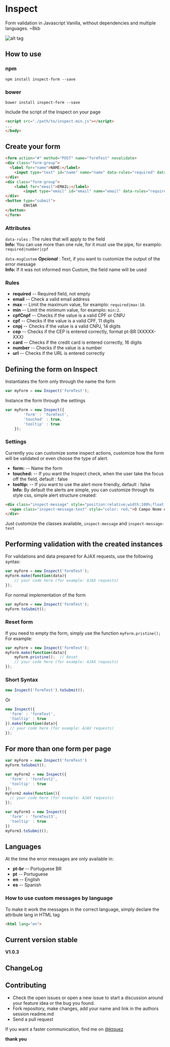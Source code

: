 # Inspect
Form validation in Javascript Vanilla, without dependencies and multiple languages. ~8kb

![alt tag](https://cloud.githubusercontent.com/assets/8084606/13711641/6b5a910e-e79e-11e5-927f-b38ee3f9a0e7.gif)

## How to use
### npm
```shell
npm install inspect-form --save
```

### bower
```shell
bower install inspect-form --save
```

Include the script of the Inspect on your page
```html
<script src="./path/to/inspect.min.js"></script>
...
</body>
```

## Create your form
```html
<form action="#" method="POST" name="formTest" novalidate>
<div class="form-group">
  <label for="name">NAME:</label>
	<input type="text" id="name" name="name" data-rules="required" data-msgCustom="Fullname">
</div>
<div class="form-group">
	<label for="email">EMAIL:</label>
		<input type="email" id="email" name="email" data-rules="required|email" data-msgCustom="Email">
</div>
<button type="submit">
		ENVIAR
</button>
</form>
```

### Attributes
`` data-rules `` : The rules that will apply to the field<br>
**Info:** You can use more than one rule, for it must use the pipe, for examplo: `` required|number|cpf ``

`` data-msgCustom `` ***Opcional*** : Text, if you want to customize the output of the error message<br>
**Info:** If it was not informed msn Custom, the field name will be used

### Rules
* **required** -- Required field, not empty <br>
* **email** -- Check a valid email address
* **max** -- Limit the maximum value, for examplo: `` required|max:10 ``. 
* **min** -- Limit the minimum value, for examplo: `` min:2 ``.
* **cpfCnpf** -- Checks if the value is a valid CPF or CNPJ
* **cpf** -- Checks if the value is a valid CPF, 11 digits
* **cnpj** -- Checks if the value is a valid CNPJ, 14 digits
* **cep** -- Checks if the CEP is entered correctly, format pt-BR (XXXXX-XXX)
* **card** -- Checks if the credit card is entered correctly, 16 digits
* **number** -- Checks if the value is a number
* **url** --  Checks if the URL is entered correctly

## Defining the form on Inspect
Instantiates the form only through the name the form
```js
var myForm = new Inspect('formTest');
```

Instance the form through the settings
```js
var myForm = new Inspect({
		'form' : 'formTest',
		'touched' : true,
		'tooltip' : true
	});
```

### Settings
Currently you can customize some inspect actions, customize how the form will be validated or even choose the type of alert.

* **form:** -- Name the form
* **touched:** -- If you want the Inspect check, when the user take the focus off the field, default : false
* **tooltip:** -- If you want to use the alert more friendly, default : false
<br>**Info:** By default the alerts are simple, you can customize through its style css, simple alert structure created:
```html
<div class="inspect-message" style="position:relative;width:100%;float:left;">
  <span class="inspect-message-text" style="color: red;">O Campo Nome é obrigatório</span>
</div>
```
Just customize the classes available, ``inspect-message`` and ``inspect-message-text``

## Performing validation with the created instances
For validations and data prepared for AJAX requests, use the following syntax:
```js
var myForm = new Inspect('formTest');
myForm.make(function(data){
	// your code here (for example: AJAX requests)
});
```

For normal implementation of the form
```js
var myForm = new Inspect('formTest');
myForm.toSubmit();
```

### Reset form
If you need to empty the form, simply use the function `` myForm.pristine(); ``
For example:
```js
var myForm = new Inspect('formTest');
myForm.make(function(data){
	myForm.pristine();	// Reset 
	// your code here (for example: AJAX requests)
});
```

### Short Syntax
```js
new Inspect('formTest').toSubmit();
```
Or
```js
new Inspect({
  'form' : 'formTest',
  'tooltip' : true
}).make(function(data){
  // your code here (for example: AJAX requests)
});
```

## For more than one form per page
```js
var myForm = new Inspect('formTest')
myForm.toSubmit();

var myForm2 = new Inspect({
  'form' : 'formTest2',
  'tooltip' : true
});
myForm2.make(function(){
  // your code here (for example: AJAX requests)
});

var myForm3 = new Inspect({
  'form' : 'formTest3',
  'tooltip' : true
})
myForm3.toSubmit();
```

## Languages
At the time the error messages are only available in:
* **pt-br** -- Portuguese BR
* **pt** -- Portuguese
* **en** -- English
* **es** -- Spanish

### How to use custom messages by language
To make it work the messages in the correct language, simply declare the attribute lang in HTML tag
```html
<html lang="en">
```

## Current version stable
**V1.0.3**

## ChangeLog

## Contributing
- Check the open issues or open a new issue to start a discussion around your feature idea or the bug you found.
- Fork repository, make changes, add your name and link in the authors session readme.md
- Send a pull request

If you want a faster communication, find me on [@ktquez](https://twitter.com/ktquez)

**thank you**

